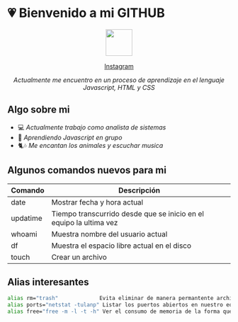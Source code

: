 # :heartpulse: Bienvenido a mi GITHUB

<p align="center">
<img src="https://media4.giphy.com/media/UQVR7ZpPxQpPHwgGLF/giphy.gif?cid=790b7611b00dcc5595d420533d8aa72601843913cd18d835&rid=giphy.gif&ct=s" width=60>
<p align="center">
    <img src="https://media4.giphy.com/media/fG9Pv7x7mNEdakJ38y/200w.webp?cid=790b7611rt427fndm5ztn886186ekcd1lddl21rgf1sumd1w&rid=200w.webp&ct=s" width=15>
    <a href="https://www.instagram.com/laura.zuluagaj">Instagram</a>
    <img src="https://media4.giphy.com/media/fG9Pv7x7mNEdakJ38y/200w.webp?cid=790b7611rt427fndm5ztn886186ekcd1lddl21rgf1sumd1w&rid=200w.webp&ct=s" width=15>

*<p align="center">Actualmente me encuentro en un proceso de aprendizaje en el lenguaje Javascript, HTML y CSS*</p>


## **Algo sobre mi**

- :computer: *Actualmente trabajo como analista de sistemas*
- 🌱 *Aprendiendo Javascript en grupo*
- :cat2::notes: *Me encantan los animales y escuchar musica*

## Algunos comandos nuevos para mi

|Comando  |         Descripción                                              |
|---------|------------------------------------------------------------------|
|date     |Mostrar fecha y hora actual                                       |
|updatime |Tiempo transcurrido desde que se inicio en el equipo la ultima vez|
|whoami   |Muestra  nombre del usuario actual                                |
|df       |Muestra el espacio libre actual en el disco                       |
|touch    |Crear un archivo                                                  |

## Alias interesantes

```bash
alias rm="trash"             Evita eliminar de manera permantente archivos sin pasar por papelera 
alias ports="netstat -tulanp" Listar los puertos abiertos en nuestro equipo                                       
alias free="free -m -l -t -h" Ver el consumo de memoria de la forma que me interesa acortando el comando ejecutado
```
